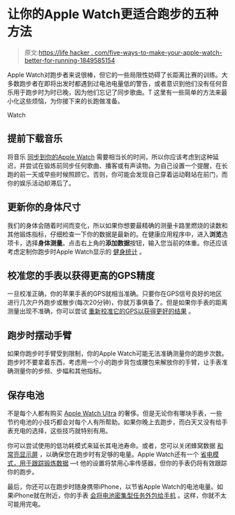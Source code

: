 # 让你的Apple Watch更适合跑步的五种方法

> 原文:[https://life hacker . com/five-ways-to-make-your-apple-watch-better-for-running-1849585154](https://lifehacker.com/five-ways-to-make-your-apple-watch-better-for-running-1849585154)

Apple Watch对跑步者来说很棒，但它的一些局限性妨碍了长距离比赛的训练。大多数跑步者在即将出发时都遇到过电池电量低的警告，或者意识到他们没有任何音乐用于跑步时为时已晚，因为他们忘记了同步歌曲。T 这里有一些简单的方法来最小化这些烦恼，为你接下来的长跑做准备。

Watch

## 提前下载音乐

将音乐 [同步到你的Apple Watch](https://lifehacker.com/how-to-download-spotify-songs-to-your-apple-watch-inste-1847236084) 需要相当长的时间，所以你应该考虑到这种延迟，并尝试在锻炼前同步任何歌曲、播客或有声读物。为自己设置一个提醒，在长跑的前一天或早些时候照顾它。否则，你可能会发现自己穿着运动鞋站在前门，而你的娱乐活动却滞后了。

## 更新你的身体尺寸

我们的身体会随着时间而变化，所以如果你想要最精确的测量卡路里燃烧的读数和其他锻炼指标，仔细检查一下你的数据是最新的。在健康应用程序中，进入**浏览**选项卡，选择**身体测量**。点击右上角的**添加数据**按钮，输入您当前的体重。你还应该考虑定制你跑步时Apple Watch显示的 [健身统计](https://lifehacker.com/you-can-see-way-better-fitness-stats-on-your-apple-watc-1847507689) 。

## 校准您的手表以获得更高的GPS精度

一旦校准正确，你的苹果手表的GPS就相当准确。只要你在GPS信号良好的地区进行几次户外跑步或散步(每次20分钟)，你就万事俱备了。但是如果你手表的距离测量出现不准确，你可以尝试 [重新校准它的GPS以获得更好的结果](https://lifehacker.com/you-could-be-getting-more-accurate-workout-data-from-yo-1847883872) 。

## 跑步时摆动手臂

如果你跑步时手臂受到限制，你的Apple Watch可能无法准确测量你的跑步次数。跑步时不要拿着东西，考虑用一个小的跑步背包或腰包来解放你的手臂，让手表准确测量你的步频、步幅和其他指标。

## 保存电池

不是每个人都有购买 [Apple Watch Ultra](https://lifehacker.com/you-don-t-need-the-apple-watch-ultra-1849510364?rev=1662643589266) 的奢侈。但是无论你有哪块手表，一些节约电池的小技巧都会对每个人有所帮助。如果你晚上去跑步，而白天又没有给手表充电的选择，这些技巧就特别有用。

你可以尝试使用的低功耗模式来延长其电池寿命。或者，您可以关闭蜂窝数据 [和常亮显示屏](https://lifehacker.com/11-ways-to-improve-battery-life-on-your-apple-watch-1847518935/slides/9) ，以确保您在跑步时有足够的电量。Apple Watch还有一个 [省电模式，用于跟踪锻炼数据](https://lifehacker.com/11-ways-to-improve-battery-life-on-your-apple-watch-1847518935/slides/4) —t 他的设置将禁用心率传感器，但你的手表仍将有效跟踪你的跑步。

最后，你还可以在跑步时随身携带iPhone，以节省Apple Watch的电池电量。如果iPhone就在附近，你的手表 [会将电池密集型任务外包给手机](https://lifehacker.com/11-ways-to-improve-battery-life-on-your-apple-watch-1847518935/slides/5) 。这样，你就不太可能用完电。